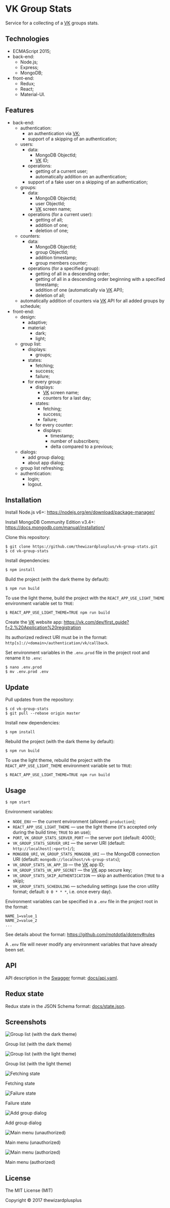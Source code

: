 # VK Group Stats

Service for a collecting of a [VK](http://vk.com/) groups stats.

## Technologies

* ECMAScript 2015;
* back-end:
    * Node.js;
    * Express;
    * MongoDB;
* front-end:
    * Redux;
    * React;
    * Material-UI.

## Features

* back-end:
    * authentication:
        * an authentication via [VK](http://vk.com/);
        * support of a skipping of an authentication;
    * users:
        * data:
            * MongoDB ObjectId;
            * [VK](http://vk.com/) ID;
        * operations:
            * getting of a current user;
            * automatically addition on an authentication;
        * support of a fake user on a skipping of an authentication;
    * groups:
        * data:
            * MongoDB ObjectId;
            * user ObjectId;
            * [VK](http://vk.com/) screen name;
        * operations (for a current user):
            * getting of all;
            * addition of one;
            * deletion of one;
    * counters:
        * data:
            * MongoDB ObjectId;
            * group ObjectId;
            * addition timestamp;
            * group members counter;
        * operations (for a specified group):
            * getting of all in a descending order;
            * getting of all in a descending order beginning with a specified timestamp;
            * addition of one (automatically via [VK](http://vk.com/) API);
            * deletion of all;
    * automatically addition of counters via [VK](http://vk.com/) API for all added groups by schedule;
* front-end:
    * design:
        * adaptive;
        * material:
            * dark;
            * light;
    * group list:
        * displays:
            * groups;
        * states:
            * fetching;
            * success;
            * failure;
        * for every group:
            * displays:
                * [VK](http://vk.com/) screen name;
                * counters for a last day;
            * states:
                * fetching;
                * success;
                * failure;
            * for every counter:
                * displays:
                    * timestamp;
                    * number of subscribers;
                    * delta compared to a previous;
    * dialogs:
        * add group dialog;
        * about app dialog;
    * group list refreshing;
    * authentication:
        * login;
        * logout.

## Installation

Install Node.js v6+: https://nodejs.org/en/download/package-manager/

Install MongoDB Community Edition v3.4+: https://docs.mongodb.com/manual/installation/

Clone this repository:

```
$ git clone https://github.com/thewizardplusplus/vk-group-stats.git
$ cd vk-group-stats
```

Install dependencies:

```
$ npm install
```

Build the project (with the dark theme by default):

```
$ npm run build
```

To use the light theme, build the project with the `REACT_APP_USE_LIGHT_THEME` environment variable set to `TRUE`:

```
$ REACT_APP_USE_LIGHT_THEME=TRUE npm run build
```

Create the [VK](http://vk.com/) website app: https://vk.com/dev/first_guide?f=2.%20Application%20registration

Its authorized redirect URI must be in the format: `http[s]://<domain>/authentication/vk/callback`.

Set environment variables in the `.env.prod` file in the project root and rename it to `.env`:

```
$ nano .env.prod
$ mv .env.prod .env
```

## Update

Pull updates from the repository:

```
$ cd vk-group-stats
$ git pull --rebase origin master
```

Install new dependencies:

```
$ npm install
```

Rebuild the project (with the dark theme by default):

```
$ npm run build
```

To use the light theme, rebuild the project with the `REACT_APP_USE_LIGHT_THEME` environment variable set to `TRUE`:

```
$ REACT_APP_USE_LIGHT_THEME=TRUE npm run build
```

## Usage

```
$ npm start
```

Environment variables:

* `NODE_ENV` &mdash; the current environment (allowed: `production`);
* `REACT_APP_USE_LIGHT_THEME` &mdash; use the light theme (it's accepted only during the build time; `TRUE` to an use);
* `PORT`, `VK_GROUP_STATS_SERVER_PORT` &mdash; the server port (default: 4000);
* `VK_GROUP_STATS_SERVER_URI` &mdash; the server URI (default: `http://localhost[:<port>]/`);
* `MONGODB_URI`, `VK_GROUP_STATS_MONGODB_URI` &mdash; the MongoDB connection URI (default: `mongodb://localhost/vk-group-stats`);
* `VK_GROUP_STATS_VK_APP_ID` &mdash; the [VK](http://vk.com/) app ID;
* `VK_GROUP_STATS_VK_APP_SECRET` &mdash; the [VK](http://vk.com/) app secure key;
* `VK_GROUP_STATS_SKIP_AUTHENTICATION` &mdash; skip an authentication (`TRUE` to a skip);
* `VK_GROUP_STATS_SCHEDULING` &mdash; scheduling settings (use the cron utility format; default: `0 0 * * *`, i.e. once every day).

Environment variables can be specified in a `.env` file in the project root in the format:

```
NAME_1=value_1
NAME_2=value_2
...
```

See details about the format: https://github.com/motdotla/dotenv#rules

A `.env` file will never modify any environment variables that have already been set.

## API

API description in the [Swagger](http://swagger.io/) format: [docs/api.yaml](docs/api.yaml).

## Redux state

Redux state in the JSON Schema format: [docs/state.json](docs/state.json).

## Screenshots

![Group list (with the dark theme)](screenshots/screenshot_07.00.png)

Group list (with the dark theme)

![Group list (with the light theme)](screenshots/screenshot_07.01.png)

Group list (with the light theme)

![Fetching state](screenshots/screenshot_08.png)

Fetching state

![Failure state](screenshots/screenshot_09.png)

Failure state

![Add group dialog](screenshots/screenshot_10.png)

Add group dialog

![Main menu (unauthorized)](screenshots/screenshot_11.png)

Main menu (unauthorized)

![Main menu (authorized)](screenshots/screenshot_12.png)

Main menu (authorized)

## License

The MIT License (MIT)

Copyright &copy; 2017 thewizardplusplus
